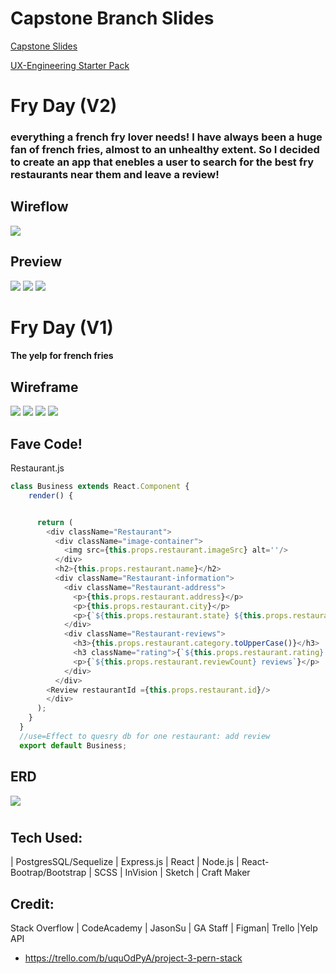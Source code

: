 # Capstone Branch Slides


[Capstone Slides](#https://docs.google.com/presentation/d/1Y3XJUJ77yuzNl9LXIb_0c45hzi9hgQaIjSgF-2W3O_c/edit?)

[UX-Engineering Starter Pack](#https://github.com/bevonbrye/UX-Engineering)

# Fry Day (V2) 

### everything a french fry lover needs! I have always been a huge fan of french fries, almost to an unhealthy extent. So I decided to create an app that enebles a user to search for the best fry restaurants near them and leave a review! 

## Wireflow

![](image/wireflow1.png)

## Preview 

![](image/HPSH.png)
![](image/HPSH1.png)
![](image/HPSH2.png)





# Fry Day (V1) 


####  The yelp for french fries

## Wireframe
![](image/04.png)
![](image/03.png)
![](image/02.png)
![](image/01.png)


## Fave Code! 
Restaurant.js

```javascript
class Business extends React.Component {
    render() {


      return (
        <div className="Restaurant">
          <div className="image-container">
            <img src={this.props.restaurant.imageSrc} alt=''/>
          </div>
          <h2>{this.props.restaurant.name}</h2>
          <div className="Restaurant-information">
            <div className="Restaurant-address">
              <p>{this.props.restaurant.address}</p>
              <p>{this.props.restaurant.city}</p>
              <p>{`${this.props.restaurant.state} ${this.props.restaurant.zipCode}`}</p>
            </div>
            <div className="Restaurant-reviews">
              <h3>{this.props.restaurant.category.toUpperCase()}</h3>
              <h3 className="rating">{`${this.props.restaurant.rating} stars`}</h3>
              <p>{`${this.props.restaurant.reviewCount} reviews`}</p>
            </div>
          </div>
        <Review restaurantId ={this.props.restaurant.id}/>
        </div>
      );
    }
  }
  //use=Effect to quesry db for one restaurant: add review
  export default Business;
```
## ERD 

![](image/erdFry.png)

#

## Tech Used: 
| PostgresSQL/Sequelize | Express.js | React | Node.js | React-Bootrap/Bootstrap | SCSS | InVision | Sketch | Craft Maker 

## Credit: 
Stack Overflow | CodeAcademy | JasonSu | GA Staff | Figman| Trello |Yelp API
- https://trello.com/b/uquOdPyA/project-3-pern-stack

